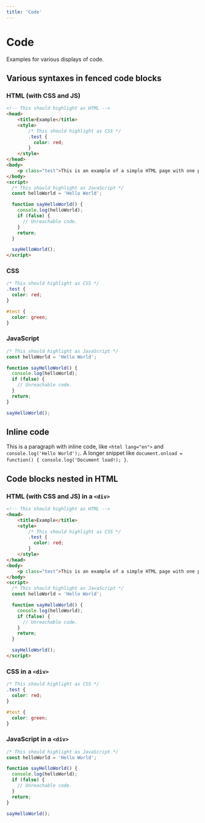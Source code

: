 ```yaml
---
title: 'Code'
---
```

# Code

Examples for various displays of code.

## Various syntaxes in fenced code blocks

### HTML (with CSS and JS)

```html
<!-- This should highlight as HTML -->
<head>
    <title>Example</title>
    <style>
        /* This should highlight as CSS */
        .test {
          color: red;
        }
    </style>
</head>
<body>
    <p class="test">This is an example of a simple HTML page with one paragraph.</p>
</body>
<script>
  /* This should highlight as JavaScript */
  const helloWorld = 'Hello World';

  function sayHelloWorld() {
    console.log(helloWorld);
    if (false) {
      // Unreachable code.
    }
    return;
  }

  sayHelloWorld();
</script>
```

### CSS

```css
/* This should highlight as CSS */
.test {
  color: red;
}

#test {
  color: green;
}
```

### JavaScript

```js
/* This should highlight as JavaScript */
const helloWorld = 'Hello World';

function sayHelloWorld() {
  console.log(helloWorld);
  if (false) {
    // Unreachable code.
  }
  return;
}

sayHelloWorld();
```

## Inline code

This is a paragraph with inline code, like `<html lang="en">` and `console.log('Hello World');`. A longer snippet
like `document.onload = function() { console.log('Document load!); }`.

## Code blocks nested in HTML

### HTML (with CSS and JS) in a `<div>`

<div>

```html
<!-- This should highlight as HTML -->
<head>
    <title>Example</title>
    <style>
        /* This should highlight as CSS */
        .test {
          color: red;
        }
    </style>
</head>
<body>
    <p class="test">This is an example of a simple HTML page with one paragraph.</p>
</body>
<script>
  /* This should highlight as JavaScript */
  const helloWorld = 'Hello World';

  function sayHelloWorld() {
    console.log(helloWorld);
    if (false) {
      // Unreachable code.
    }
    return;
  }

  sayHelloWorld();
</script>
```

</div>

### CSS in a `<div>`

<div>

```css
/* This should highlight as CSS */
.test {
  color: red;
}

#test {
  color: green;
}
```

</div>

### JavaScript in a `<div>`

<div>

```js
/* This should highlight as JavaScript */
const helloWorld = 'Hello World';

function sayHelloWorld() {
  console.log(helloWorld);
  if (false) {
    // Unreachable code.
  }
  return;
}

sayHelloWorld();
```

</div>
